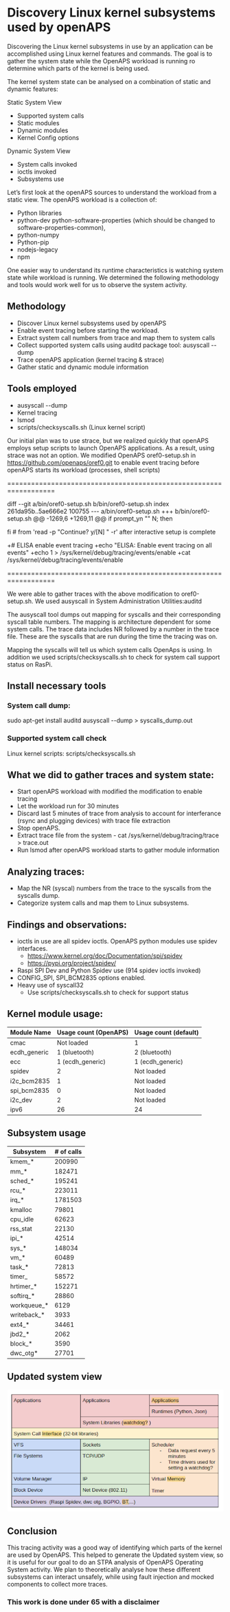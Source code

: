 # Discovery Linux kernel subsystems used by openAPS

Discovering the Linux kernel subsystems in use by an application can be accomplished using Linux kernel features and commands. The goal is to gather the system state while the OpenAPS workload is running ro determine which parts of the kernel is being used.

The kernel system state can be analysed on a combination of static and dynamic features:

Static System View
- Supported system calls
- Static modules
- Dynamic modules
- Kernel Config options

Dynamic System View
- System calls invoked
- ioctls invoked
- Subsystems use

Let’s first look at the openAPS sources to understand the workload from a static view. The openAPS workload is a collection of: 

- Python libraries
- python-dev python-software-properties (which should be changed to software-properties-common),
- python-numpy
- Python-pip
- nodejs-legacy
- npm

One easier way to understand its runtime characteristics is watching system state while workload is running. We determined the following methodology and tools would work well for us to observe the system activity. 

## Methodology

- Discover Linux kernel subsystems used by openAPS
- Enable event tracing before starting the workload.
- Extract system call numbers from trace and map them to system calls
- Collect supported system calls using auditd package tool: ausyscall --dump
- Trace openAPS application (kernel tracing & strace)
- Gather static and dynamic module information

## Tools employed
- ausyscall --dump
- Kernel tracing
- lsmod
- scripts/checksyscalls.sh (Linux kernel script)


Our initial plan was to use strace, but we realized quickly that openAPS employs setup scripts to launch OpenAPS applications. As a result, using strace was not an option. We modified OpenAPS oref0-setup.sh in https://github.com/openaps/oref0.git to enable event tracing before openAPS starts its workload (processes, shell scripts)

==================================================================

diff --git a/bin/oref0-setup.sh b/bin/oref0-setup.sh
index 261da95b..5ae666e2 100755
--- a/bin/oref0-setup.sh
+++ b/bin/oref0-setup.sh
@@ -1269,6 +1269,11 @@ if prompt_yn "" N; then

 fi # from 'read -p "Continue? y/[N] " -r' after interactive setup is complete

+# ELISA enable event tracing
+echo "ELISA: Enable event tracing on all events"
+echo 1 > /sys/kernel/debug/tracing/events/enable
+cat /sys/kernel/debug/tracing/events/enable

==================================================================

We were able to gather traces with the above modification to oref0-setup.sh. We used ausyscall in System Administration Utilities:auditd

The ausyscall tool dumps out mapping for syscalls and their corresponding syscall table numbers. The mapping is architecture dependent for some system calls. The trace data includes NR followed by a number in the trace file. These are the syscalls that are run during the time the tracing was on.

Mapping the syscalls will tell us which system calls OpenAps is using. In addition we used scripts/checksyscalls.sh to check for system call support status on RasPi.

## Install necessary tools

### System call dump:
  sudo apt-get install auditd
  ausyscall --dump > syscalls_dump.out
### Supported system call check
  Linux kernel scripts: scripts/checksyscalls.sh

## What we did to gather traces and system state:

- Start openAPS workload with modified the modification to enable tracing
- Let the workload run for 30 minutes
- Discard last 5 minutes of trace from analysis to account for interferance (rsync and plugging devices) with trace file extraction
- Stop openAPS.
- Extract trace file from the system - cat /sys/kernel/debug/tracing/trace > trace.out
- Run lsmod after openAPS workload starts to gather module information

## Analyzing traces:
- Map the NR (syscal) numbers from the trace to the syscalls from the syscalls dump.
- Categorize system calls and map them to Linux subsystems.

## Findings and observations:
- ioctls in use are all spidev ioctls. OpenAPS python modules use spidev interfaces.
  - https://www.kernel.org/doc/Documentation/spi/spidev
  - https://pypi.org/project/spidev/
- Raspi SPI Dev and Python Spidev use (914 spidev ioctls invoked)
- CONFIG_SPI, SPI_BCM2835 options enabled.
- Heavy use of syscall32
  - Use scripts/checksyscalls.sh to check for support status

## Kernel module usage:

|Module Name|Usage count (OpenAPS)|Usage count (default)|
|-----------|---------------------|---------------------|
|cmac       |Not loaded           |1                    |
|ecdh_generic|1 (bluetooth)        |2 (bluetooth)        |
|ecc        |1 (ecdh_generic)     |1 (ecdh_generic)     |
|spidev     |2                    |Not loaded           |
|i2c_bcm2835|1                    |Not loaded           |
|spi_bcm2835|0                    |Not loaded           |
|i2c_dev    |2                    |Not loaded           |
|ipv6       |26                   |24                   |

## Subsystem usage

|Subsystem  |# of calls|
|-----------|----------|
|kmem_*     |200990    |
|mm_*       |182471    |
|sched_*    |195241    |
|rcu_*      |223011    |
|irq_*      |1781503   |
|kmalloc    |79801     |
|cpu_idle   |62623     |
|rss_stat   |22130     |
|ipi_*      |42514     |
|sys_*      |148034    |
|vm_*       |60489     |
|task_*     |72813     |
|timer_     |58572     |
|hrtimer_*  |152271    |
|softirq_*  |28860     |
|workqueue_*|6129      |
|writeback_*|3933      |
|ext4_*     |34461     |
|jbd2_*     |2062      |
|block_*    |3590      |
|dwc_otg*   |27701     |

## Updated system view

 ![Updated system diagram](./kernel_activity.png)


## Conclusion
This tracing activity was a good way of identifying which parts of the kernel are used by OpenAPS. This helped to generate the Updated system view, so it is useful for our goal to do an STPA analysis of OpenAPS Operating System activity. We plan to theoretically analyse how these different subsystems can interact unsafely, while using fault injection and mocked components to collect more traces.

### This work is done under 65 with a disclaimer
